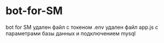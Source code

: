 # bot-for-SM
bot for SM
удален файл с токеном .env 
удален файл app.js с параметрами базы данных и подключением mysql
